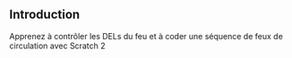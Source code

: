 ## Introduction

Apprenez à contrôler les DELs du feu et à coder une séquence de feux de circulation avec Scratch 2